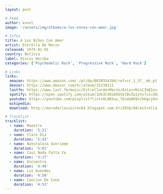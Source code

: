 ```yaml
---
layout: post

# Feed
author: kvnol
image: '/assets/img/albums/a-los-ninos-con-amor.jpg'

# Infos
title: A Los Niños Con Amor
artist: Estrella De Marzo
released: 1974-01-01
country: Bolívia
label: Discos Heriba
categories: ['Psychedelic Rock', 'Progressive Rock', 'Hard Rock']

# Links
links:
  amazon: https://www.amazon.com/-/pt/dp/B01M354394/ref=sr_1_3?__mk_pt_BR=%C3%85M%C3%85%C5%BD%C3%95%C3%91&dchild=1&keywords=a+los+ninos+con+amor&qid=1615117078&sr=8-3
  deezer: https://www.deezer.com/br/album/15230211
  lastfm: https://www.last.fm/music/Estrella+de+Marzo/A+Los+Ni%C3%B1os+Con+Amor
  spotify: https://open.spotify.com/album/1Uk3C4OiDXGtblBsZw1yVs?si=3D2BT5euR8iIfJe3qNft_g
  youtube: https://youtube.com/playlist?list=OLAK5uy_lEoda069vchkgvj0usd3fR70yqWl6oO7U
  wikipedia:
  download: http://murodoclassicrock4.blogspot.com.br/2016/04/estrella-de-marzo-los-ninos-con-amor.html

# Tracklist
tracklist:
  - name: Maestro
    duration: '5:21'
  - name: Claro Dia
    duration: '5:43'
  - name: Naturaleza Sonrieme
    duration: '5:01'
  - name: Casi Nada Falta Ya
    duration: '3:27'
  - name: Encuentro
    duration: '4:46'
  - name: Los Duendes
    duration: '4:58'
  - name: Cancion De Cuna
    duration: '4:53'
---
```


